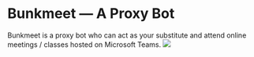 # Bunkmeet — A Proxy Bot
Bunkmeet is a proxy bot who can act as your substitute and attend online meetings / classes hosted on Microsoft Teams.
![](https://github.com/priyanshux/bunkmeet/blob/main/static/images/login.png?raw=true)
